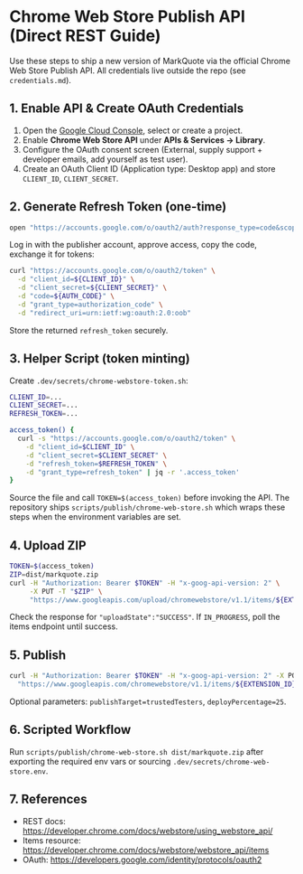 # Chrome Web Store Publish API (Direct REST Guide)

Use these steps to ship a new version of MarkQuote via the official Chrome Web Store Publish API.
All credentials live outside the repo (see `credentials.md`).

## 1. Enable API & Create OAuth Credentials
1. Open the [Google Cloud Console](https://console.cloud.google.com/), select or create a project.
2. Enable **Chrome Web Store API** under **APIs & Services → Library**.
3. Configure the OAuth consent screen (External, supply support + developer emails, add yourself as
   test user).
4. Create an OAuth Client ID (Application type: Desktop app) and store `CLIENT_ID`, `CLIENT_SECRET`.

## 2. Generate Refresh Token (one-time)
```bash
open "https://accounts.google.com/o/oauth2/auth?response_type=code&scope=https://www.googleapis.com/auth/chromewebstore&client_id=${CLIENT_ID}&redirect_uri=urn:ietf:wg:oauth:2.0:oob"
```
Log in with the publisher account, approve access, copy the code, exchange it for tokens:
```bash
curl "https://accounts.google.com/o/oauth2/token" \
  -d "client_id=${CLIENT_ID}" \
  -d "client_secret=${CLIENT_SECRET}" \
  -d "code=${AUTH_CODE}" \
  -d "grant_type=authorization_code" \
  -d "redirect_uri=urn:ietf:wg:oauth:2.0:oob"
```
Store the returned `refresh_token` securely.

## 3. Helper Script (token minting)
Create `.dev/secrets/chrome-webstore-token.sh`:
```bash
CLIENT_ID=...
CLIENT_SECRET=...
REFRESH_TOKEN=...

access_token() {
  curl -s "https://accounts.google.com/o/oauth2/token" \
    -d "client_id=$CLIENT_ID" \
    -d "client_secret=$CLIENT_SECRET" \
    -d "refresh_token=$REFRESH_TOKEN" \
    -d "grant_type=refresh_token" | jq -r '.access_token'
}
```
Source the file and call `TOKEN=$(access_token)` before invoking the API. The repository ships
`scripts/publish/chrome-web-store.sh` which wraps these steps when the environment variables are set.

## 4. Upload ZIP
```bash
TOKEN=$(access_token)
ZIP=dist/markquote.zip
curl -H "Authorization: Bearer $TOKEN" -H "x-goog-api-version: 2" \
     -X PUT -T "$ZIP" \
     "https://www.googleapis.com/upload/chromewebstore/v1.1/items/${EXTENSION_ID}"
```
Check the response for `"uploadState":"SUCCESS"`. If `IN_PROGRESS`, poll the items endpoint until success.

## 5. Publish
```bash
curl -H "Authorization: Bearer $TOKEN" -H "x-goog-api-version: 2" -X POST \
  "https://www.googleapis.com/chromewebstore/v1.1/items/${EXTENSION_ID}/publish?publishTarget=default"
```
Optional parameters: `publishTarget=trustedTesters`, `deployPercentage=25`.

## 6. Scripted Workflow
Run `scripts/publish/chrome-web-store.sh dist/markquote.zip` after exporting the required env vars or
sourcing `.dev/secrets/chrome-web-store.env`.

## 7. References
- REST docs: https://developer.chrome.com/docs/webstore/using_webstore_api/
- Items resource: https://developer.chrome.com/docs/webstore/webstore_api/items
- OAuth: https://developers.google.com/identity/protocols/oauth2
